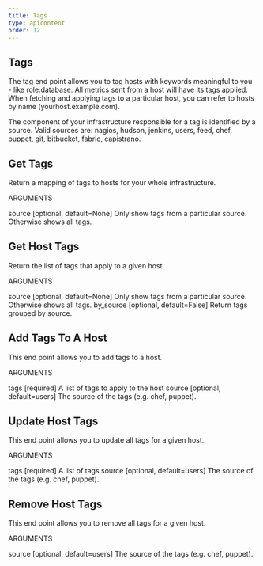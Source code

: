 ```yaml
---
title: Tags
type: apicontent
order: 12
---
```

## Tags
The tag end point allows you to tag hosts with keywords meaningful to you - like role:database. All metrics sent from a host will have its tags applied. When fetching and applying tags to a particular host, you can refer to hosts by name (yourhost.example.com).

The component of your infrastructure responsible for a tag is identified by a source. Valid sources are: nagios, hudson, jenkins, users, feed, chef, puppet, git, bitbucket, fabric, capistrano.

## Get Tags
Return a mapping of tags to hosts for your whole infrastructure.

ARGUMENTS

source [optional, default=None]
Only show tags from a particular source. Otherwise shows all tags.

## Get Host Tags
Return the list of tags that apply to a given host.

ARGUMENTS

source [optional, default=None]
Only show tags from a particular source. Otherwise shows all tags.
by_source [optional, default=False]
Return tags grouped by source.

## Add Tags To A Host
This end point allows you to add tags to a host.

ARGUMENTS

tags [required]
A list of tags to apply to the host
source [optional, default=users]
The source of the tags (e.g. chef, puppet).

## Update Host Tags
This end point allows you to update all tags for a given host.

ARGUMENTS

tags [required]
A list of tags
source [optional, default=users]
The source of the tags (e.g. chef, puppet).

## Remove Host Tags
This end point allows you to remove all tags for a given host.

ARGUMENTS

source [optional, default=users]
The source of the tags (e.g. chef, puppet).